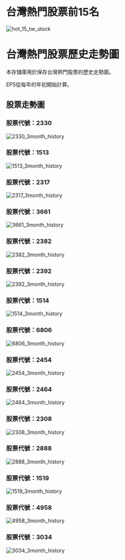 # 台灣熱門股票前15名

![hot_15_tw_stock](https://github.com/weitsunglin/quick_analyze_taiwan_hot_stock/blob/main/top15_stocks_trade_value.png)

# 台灣熱門股票歷史走勢圖

本存儲庫用於保存台灣熱門股票的歷史走勢圖。

EPS從每年的年初開始計算。

## 股票走勢圖

### 股票代號：2330

![2330_3month_history](https://github.com/weitsunglin/quick_analyze_taiwan_hot_stock/blob/main/hot/2330_3month_history.png)

### 股票代號：1513

![1513_3month_history](https://github.com/weitsunglin/quick_analyze_taiwan_hot_stock/blob/main/hot/1513_3month_history.png)

### 股票代號：2317

![2317_3month_history](https://github.com/weitsunglin/quick_analyze_taiwan_hot_stock/blob/main/hot/2317_3month_history.png)

### 股票代號：3661

![3661_3month_history](https://github.com/weitsunglin/quick_analyze_taiwan_hot_stock/blob/main/hot/3661_3month_history.png)

### 股票代號：2382

![2382_3month_history](https://github.com/weitsunglin/quick_analyze_taiwan_hot_stock/blob/main/hot/2382_3month_history.png)

### 股票代號：2392

![2392_3month_history](https://github.com/weitsunglin/quick_analyze_taiwan_hot_stock/blob/main/hot/2392_3month_history.png)

### 股票代號：1514

![1514_3month_history](https://github.com/weitsunglin/quick_analyze_taiwan_hot_stock/blob/main/hot/1514_3month_history.png)

### 股票代號：6806

![6806_3month_history](https://github.com/weitsunglin/quick_analyze_taiwan_hot_stock/blob/main/hot/6806_3month_history.png)

### 股票代號：2454

![2454_3month_history](https://github.com/weitsunglin/quick_analyze_taiwan_hot_stock/blob/main/hot/2454_3month_history.png)

### 股票代號：2464

![2464_3month_history](https://github.com/weitsunglin/quick_analyze_taiwan_hot_stock/blob/main/hot/2464_3month_history.png)

### 股票代號：2308

![2308_3month_history](https://github.com/weitsunglin/quick_analyze_taiwan_hot_stock/blob/main/hot/2308_3month_history.png)

### 股票代號：2888

![2888_3month_history](https://github.com/weitsunglin/quick_analyze_taiwan_hot_stock/blob/main/hot/2888_3month_history.png)

### 股票代號：1519

![1519_3month_history](https://github.com/weitsunglin/quick_analyze_taiwan_hot_stock/blob/main/hot/1519_3month_history.png)

### 股票代號：4958

![4958_3month_history](https://github.com/weitsunglin/quick_analyze_taiwan_hot_stock/blob/main/hot/4958_3month_history.png)

### 股票代號：3034

![3034_3month_history](https://github.com/weitsunglin/quick_analyze_taiwan_hot_stock/blob/main/hot/3034_3month_history.png)

